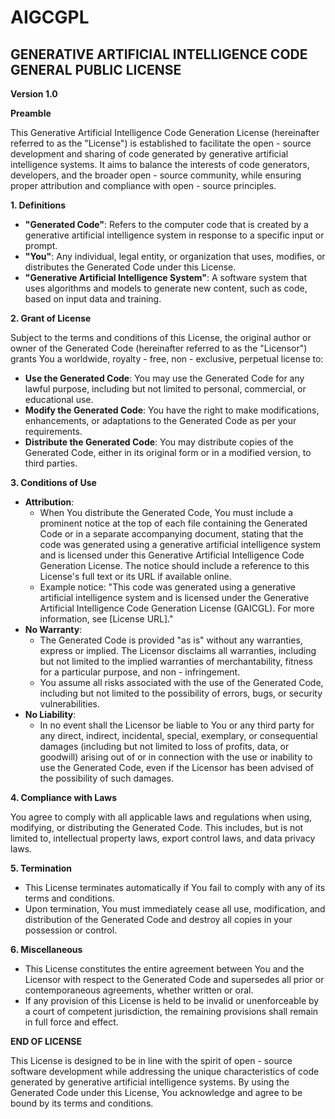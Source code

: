 # AIGCGPL

## GENERATIVE ARTIFICIAL INTELLIGENCE CODE GENERAL PUBLIC LICENSE

**Version 1.0**

**Preamble**

This Generative Artificial Intelligence Code Generation License (hereinafter referred to as the "License") is established to facilitate the open - source development and sharing of code generated by generative artificial intelligence systems. It aims to balance the interests of code generators, developers, and the broader open - source community, while ensuring proper attribution and compliance with open - source principles.

**1. Definitions**

- **"Generated Code"**: Refers to the computer code that is created by a generative artificial intelligence system in response to a specific input or prompt.
- **"You"**: Any individual, legal entity, or organization that uses, modifies, or distributes the Generated Code under this License.
- **"Generative Artificial Intelligence System"**: A software system that uses algorithms and models to generate new content, such as code, based on input data and training.

**2. Grant of License**

Subject to the terms and conditions of this License, the original author or owner of the Generated Code (hereinafter referred to as the "Licensor") grants You a worldwide, royalty - free, non - exclusive, perpetual license to:

- **Use the Generated Code**: You may use the Generated Code for any lawful purpose, including but not limited to personal, commercial, or educational use.
- **Modify the Generated Code**: You have the right to make modifications, enhancements, or adaptations to the Generated Code as per your requirements.
- **Distribute the Generated Code**: You may distribute copies of the Generated Code, either in its original form or in a modified version, to third parties.

**3. Conditions of Use**

- **Attribution**:
    - When You distribute the Generated Code, You must include a prominent notice at the top of each file containing the Generated Code or in a separate accompanying document, stating that the code was generated using a generative artificial intelligence system and is licensed under this Generative Artificial Intelligence Code Generation License. The notice should include a reference to this License's full text or its URL if available online.
    - Example notice: "This code was generated using a generative artificial intelligence system and is licensed under the Generative Artificial Intelligence Code Generation License (GAICGL). For more information, see [License URL]."
- **No Warranty**:
    - The Generated Code is provided "as is" without any warranties, express or implied. The Licensor disclaims all warranties, including but not limited to the implied warranties of merchantability, fitness for a particular purpose, and non - infringement.
    - You assume all risks associated with the use of the Generated Code, including but not limited to the possibility of errors, bugs, or security vulnerabilities.
- **No Liability**:
    - In no event shall the Licensor be liable to You or any third party for any direct, indirect, incidental, special, exemplary, or consequential damages (including but not limited to loss of profits, data, or goodwill) arising out of or in connection with the use or inability to use the Generated Code, even if the Licensor has been advised of the possibility of such damages.

**4. Compliance with Laws**

You agree to comply with all applicable laws and regulations when using, modifying, or distributing the Generated Code. This includes, but is not limited to, intellectual property laws, export control laws, and data privacy laws.

**5. Termination**

- This License terminates automatically if You fail to comply with any of its terms and conditions.
- Upon termination, You must immediately cease all use, modification, and distribution of the Generated Code and destroy all copies in your possession or control.

**6. Miscellaneous**

- This License constitutes the entire agreement between You and the Licensor with respect to the Generated Code and supersedes all prior or contemporaneous agreements, whether written or oral.
- If any provision of this License is held to be invalid or unenforceable by a court of competent jurisdiction, the remaining provisions shall remain in full force and effect.

**END OF LICENSE**

This License is designed to be in line with the spirit of open - source software development while addressing the unique characteristics of code generated by generative artificial intelligence systems. By using the Generated Code under this License, You acknowledge and agree to be bound by its terms and conditions.
